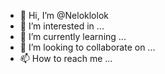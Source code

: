 - 👋 Hi, I’m @Neloklolok
- 👀 I’m interested in ...
- 🌱 I’m currently learning ...
- 💞️ I’m looking to collaborate on ...
- 📫 How to reach me ...

<!---
Neloklolok/Neloklolok is a ✨ special ✨ repository because its `README.md` (this file) appears on your GitHub profile.
You can click the Preview link to take a look at your changes.
--->
